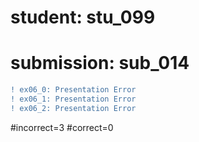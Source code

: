 # student: stu_099
# submission: sub_014

```diff
! ex06_0: Presentation Error
! ex06_1: Presentation Error
! ex06_2: Presentation Error
```
#incorrect=3
#correct=0
